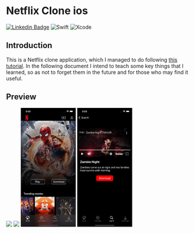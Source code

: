 # Netflix Clone ios

<!-- Bandages -->

[![Linkedin Badge](https://img.shields.io/badge/-Linkedin-0e76a8?style=flat&labelColor=0e76a8&logo=linkedin&logoColor=white)](https://www.linkedin.com/in/jf96/)
![Swift](https://img.shields.io/badge/swift-F54A2A?style=flat&logo=swift&logoColor=white)
![Xcode](https://img.shields.io/badge/Xcode-007ACC?style=flat&logo=Xcode&logoColor=white)

## Introduction

This is a Netflix clone application, which I managed to do following [this tutorial](https://www.youtube.com/watch?v=KCgYDCKqato). In the following document I intend to teach some key things that I learned, so as not to forget them in the future and for those who may find it useful.

## Preview

<p float="left">
  <img src="readme-resources/home.gif" width="150" />
  <img src="readme-resources/downloads.gif" width="150" /> 
  <img src="readme-resources/search.gif" width="150" />
  <img src="readme-resources/trailer.gif" width="150" />
</p>
